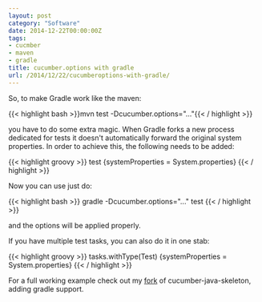 ```yaml
---
layout: post
category: "Software"
date: 2014-12-22T00:00:00Z
tags:
- cucmber
- maven
- gradle
title: cucumber.options with gradle
url: /2014/12/22/cucumberoptions-with-gradle/
---
```


So, to make Gradle work like the maven:

{{< highlight bash >}}mvn test -Dcucumber.options="..."{{< / highlight >}}

you have to do some extra magic. When Gradle forks a new process dedicated for tests it doesn't automatically forward the original system properties. In order to achieve this, the following needs to be added:

{{< highlight groovy >}}
test {systemProperties = System.properties}
{{< / highlight >}}

Now you can use just do:

{{< highlight bash >}}
gradle -Dcucumber.options="..." test
{{< / highlight >}}

and the options will be applied properly.

If you have multiple test tasks, you can also do it in one stab:

{{< highlight groovy >}}
tasks.withType(Test) {systemProperties = System.properties}
{{< / highlight >}}

For a full working example check out my [fork](https://github.com/danielsiwiec/cucumber-java-skeleton) of cucumber-java-skeleton, adding gradle support.
